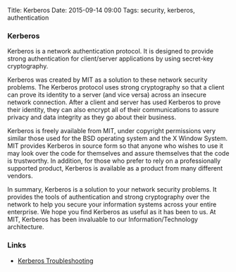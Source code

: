 Title: Kerberos
Date: 2015-09-14 09:00
Tags: security, kerberos, authentication

### Kerberos

Kerberos is a network authentication protocol. It is designed to provide strong authentication for client/server applications by using secret-key cryptography. 

Kerberos was created by MIT as a solution to these network security problems. The Kerberos protocol uses strong cryptography so that a client can prove its identity to a server (and vice versa) across an insecure network connection. After a client and server has used Kerberos to prove their identity, they can also encrypt all of their communications to assure privacy and data integrity as they go about their business.

Kerberos is freely available from MIT, under copyright permissions very similar those used for the BSD operating system and the X Window System. MIT provides Kerberos in source form so that anyone who wishes to use it may look over the code for themselves and assure themselves that the code is trustworthy. In addition, for those who prefer to rely on a professionally supported product, Kerberos is available as a product from many different vendors.

In summary, Kerberos is a solution to your network security problems. It provides the tools of authentication and strong cryptography over the network to help you secure your information systems across your entire enterprise. We hope you find Kerberos as useful as it has been to us. At MIT, Kerberos has been invaluable to our Information/Technology architecture.


### Links 

- [Kerberos Troubleshooting](http://docs.oracle.com/javase/6/docs/technotes/guides/security/jgss/tutorials/Troubleshooting.html)



